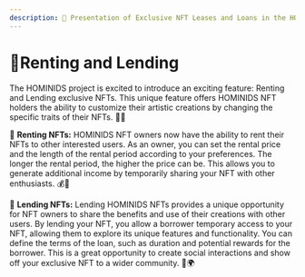 ```yaml
---
description: 🌟 Presentation of Exclusive NFT Leases and Loans in the HOMINIDS Project 🌟
---
```


# 🔹Renting and Lending

The HOMINIDS project is excited to introduce an exciting feature: Renting and Lending exclusive NFTs. This unique feature offers HOMINIDS NFT holders the ability to customize their artistic creations by changing the specific traits of their NFTs. 🎨✨





🔁 **Renting NFTs:** HOMINIDS NFT owners now have the ability to rent their NFTs to other interested users. As an owner, you can set the rental price and the length of the rental period according to your preferences. The longer the rental period, the higher the price can be. This allows you to generate additional income by temporarily sharing your NFT with other enthusiasts. 💰💼



💫 **Lending NFTs:** Lending HOMINIDS NFTs provides a unique opportunity for NFT owners to share the benefits and use of their creations with other users. By lending your NFT, you allow a borrower temporary access to your NFT, allowing them to explore its unique features and functionality. You can define the terms of the loan, such as duration and potential rewards for the borrower. This is a great opportunity to create social interactions and show off your exclusive NFT to a wider community. 👥🌍
